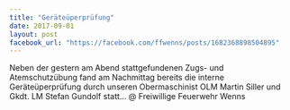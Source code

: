 ```yaml
---
title: "Geräteüperprüfung"
date: 2017-09-01
layout: post
facebook_url: "https://facebook.com/ffwenns/posts/1682368898504895"
---
```


Neben der gestern am Abend stattgefundenen Zugs- und Atemschutzübung fand am Nachmittag bereits die interne Geräteüperprüfung durch unseren Obermaschinist OLM Martin Siller und Gkdt. LM Stefan Gundolf statt... @ Freiwillige Feuerwehr Wenns